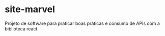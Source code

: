 # site-marvel
Projeto de software para praticar boas práticas e consumo de APIs com a biblioteca react.
